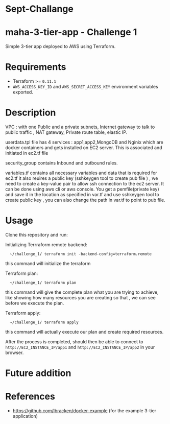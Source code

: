 # Sept-Challange
# maha-3-tier-app - Challenge 1
Simple 3-tier app deployed to AWS using Terraform.

# Requirements
- Terraform >= `0.11.1`
- `AWS_ACCESS_KEY_ID` and `AWS_SECRET_ACCESS_KEY` environment variables exported.

# Description
VPC : with one Public and a private subnets, Internet gateway to talk to public traffic , NAT gateway, Private route table, elastic IP.

userdata.tpl file has 4 services : app1,app2,MongoDB and Nginix which are docker containers and gets installed on EC2 server. 
This is associated and initiated in ec2.tf file

security_group contains Inbound and outbound rules. 

variables.tf contains all necessary variables and data that is required for ec2.tf
it also reuires a public key (sshkeygen tool to create pub file ) , we need to create a key-value pair to allow ssh connection to the ec2 server.
It can be done using aws cli or aws console. You get a pemfile(private key) and save it in the location as specified in var.tf and use sshkeygen tool to create public key , you can also change the path in var.tf to point to pub file.


# Usage
Clone this repository and run:

Initializing Terrraform remote backend:
```
  ~/challenge_1/ terraform init -backend-config=terraform.remote
```
this command will initialize the terraform

Terraform plan:
```
  ~/challenge_1/ terraform plan
```
this command will give the complete plan what you are trying to achieve, like showing how many resources you are creating
so that , we can see before we execute the plan.

Terraform apply:
```
  ~/challenge_1/ terraform apply
```
this command will actually execute our plan and create required resources.


After the process is completed, should then be able to connect to `http://EC2_INSTANCE_IP/app1` and `http://EC2_INSTANCE_IP/app2` in your browser.

# Future addition 

# References
- https://github.com/lbracken/docker-example (for the example 3-tier application)
